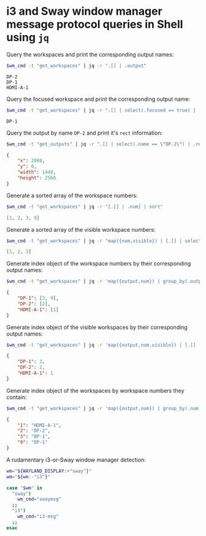 # i3 and Sway window manager message protocol queries in Shell using `jq`

Query the workspaces and print the corresponding output names:

```sh
$wm_cmd -t "get_workspaces" | jq -r ".[] | .output"
```

```
DP-2
DP-1
HDMI-A-1
```

Query the focused workspace and print the corresponding output name:

```sh
$wm_cmd -t "get_workspaces" | jq -r ".[] | select(.focused == true) | .output"
```

```
DP-1
```

Query the output by name `DP-2` and print it's `rect` information:

```sh
$wm_cmd -t "get_outputs" | jq -r ".[] | select(.name == \"DP-2\") | .rect"
```

```json
{
    "x": 2880,
    "y": 0,
    "width": 1440,
    "height": 2560
}
```

Generate a sorted array of the workspace numbers:

```sh
$wm_cmd -t "get_workspaces" | jq -r "[.[] | .num] | sort"
```

```json
[1, 2, 3, 9]
```

Generate a sorted array of the visible workspace numbers:

```sh
$wm_cmd -t "get_workspaces" | jq -r "map({num,visible}) | [.[] | select(.visible == true) | .num] | sort"
```

```json
[1, 2, 3]
```

Generate index object of the workspace numbers by their corresponding output names:

```sh
$wm_cmd -t "get_workspaces" | jq -r 'map({output,num}) | group_by(.output) | map({(.[].output): map(.num) }) | add'
```

```json
{
    "DP-1": [3, 9],
    "DP-2": [2],
    "HDMI-A-1": [1]
}
```

Generate index object of the visible workspaces by their corresponding output names:

```sh
$wm_cmd -t "get_workspaces" | jq -r 'map({output,num,visible}) | [.[] | select(.visible == true)] | group_by(.output) | map({(.[].output): map(.num) | add }) | add'
```

```json
{
    "DP-1": 3,
    "DP-2": 2,
    "HDMI-A-1": 1
}
```

Generate index object of the workspaces by workspace numbers they contain:

```sh
$wm_cmd -t "get_workspaces" | jq -r 'map({output,num}) | group_by(.num) | map({(.[].num | tostring): map(.output)[] }) | add'
```

```json
{
    "1": "HDMI-A-1",
    "2": "DP-2",
    "3": "DP-1",
    "9": "DP-1"
}
```

A rudamentary i3-or-Sway window manager detection:

```sh
wm="${WAYLAND_DISPLAY:+"sway"}"
wm="${wm:-"i3"}"

case "$wm" in
  "sway")
    wm_cmd="swaymsg"
  ;;
  "i3")
    wm_cmd="i3-msg"
  ;;
esac
```
